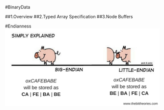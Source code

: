 #BinaryData

##1.Overview
##2.Typed Array Specification
##3.Node Buffers



#Endianness
![](endian.png)


